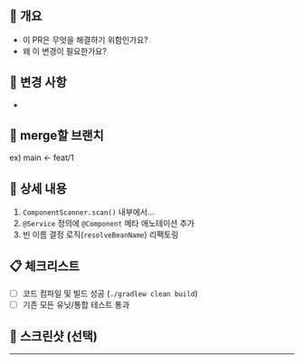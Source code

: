 ## 📌 개요

<!-- 작업 배경 및 의도 간략히 작성 -->

- 이 PR은 무엇을 해결하기 위함인가요?
- 왜 이 변경이 필요한가요?

## 🔄 변경 사항

<!-- 주요 변경점을 Bullet 형식으로 정리 -->

-

## 🙋‍ merge할 브랜치

ex) main <- feat/1

<!-- 리뷰어가 주의 깊게 봐야 할 부분, 코드 컨벤션, 트레이드오프 등 -->

## 📖 상세 내용

<!-- 구현 로직, 알고리즘, 설계 결정사항 등 상세 설명 -->

1. `ComponentScanner.scan()` 내부에서…
2. `@Service` 정의에 `@Component` 메타 애노테이션 추가
3. 빈 이름 결정 로직(`resolveBeanName`) 리팩토링

## 📋 체크리스트

<!-- 완료 후 [x] 로 체크하세요 -->

- [ ] 코드 컴파일 및 빌드 성공 (`./gradlew clean build`)
- [ ] 기존 모든 유닛/통합 테스트 통과

## 📸 스크린샷 (선택)

<!-- UI 변경 사항이 있을 경우 스크린샷 첨부 -->

---
